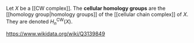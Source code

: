 Let $X$ be a [[CW complex]]. The **cellular homology groups** are the [[homology group|homology groups]] of the [[cellular chain complex]] of $X$. They are denoted $H_n^{\text{CW}}(X)$.

https://www.wikidata.org/wiki/Q3139849